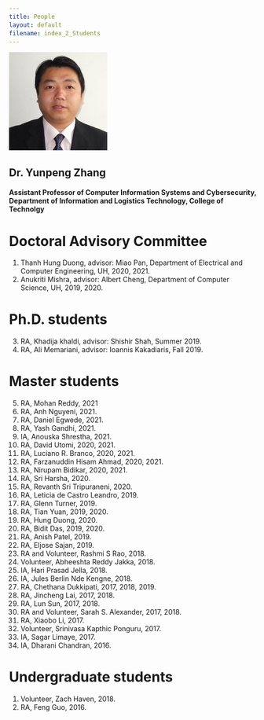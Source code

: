 ```yaml
---
title: People
layout: default
filename: index_2_Students
--- 
```


<img src="Photos/DrZhang.jpg" width="200" heiht="20">

## Dr. Yunpeng Zhang
#### Assistant Professor of Computer Information Systems and Cybersecurity, Department of Information and Logistics Technology, College of Technolgy

# Doctoral Advisory Committee

1.	Thanh Hung Duong, advisor: Miao Pan, Department of Electrical and Computer Engineering, UH, 2020, 2021.
2.	Anukriti Mishra, advisor: Albert Cheng, Department of Computer Science, UH, 2019, 2020.

# Ph.D. students

3.	RA, Khadija khaldi, advisor: Shishir Shah, Summer 2019.
4.	RA, Ali Memariani, advisor: Ioannis Kakadiaris, Fall 2019.

# Master students

5.	RA, Mohan Reddy, 2021
6.	RA, Anh Nguyeni, 2021.
7.	RA, Daniel Egwede, 2021.
8.	RA, Yash Gandhi, 2021.
9.	IA, Anouska Shrestha, 2021.
10.	RA, David Utomi, 2020, 2021.
11.	RA, Luciano R. Branco, 2020, 2021.
12.	RA, Farzanuddin Hisam Ahmad, 2020, 2021.
13.	RA, Nirupam Bidikar, 2020, 2021.
14.	RA, Sri Harsha, 2020.
15.	RA, Revanth Sri Tripuraneni, 2020.
16.	RA, Leticia de Castro Leandro, 2019.
17.	RA, Glenn Turner, 2019.
18.	RA, Tian Yuan, 2019, 2020.
19.	RA, Hung Duong, 2020.
20.	RA, Bidit Das, 2019, 2020.
21.	RA, Anish Patel, 2019.
22.	RA, Eljose Sajan, 2019.
23.	RA and Volunteer, Rashmi S Rao, 2018.
24.	Volunteer, Abheeshta Reddy Jakka, 2018.
25.	IA, Hari Prasad Jella, 2018.
26.	IA, Jules Berlin Nde Kengne, 2018.
27.	RA, Chethana Dukkipati, 2017, 2018, 2019.
28.	RA, Jincheng Lai, 2017, 2018.
29.	RA, Lun Sun, 2017, 2018.
30.	RA and Volunteer, Sarah S. Alexander, 2017, 2018.
31.	RA, Xiaobo Li, 2017.
32.	Volunteer, Srinivasa Kapthic Ponguru, 2017.
33.	IA, Sagar Limaye, 2017.
34.	IA, Dharani Chandran, 2016.

# Undergraduate students

1.	Volunteer, Zach Haven, 2018.
2.	RA, Feng Guo, 2016.
